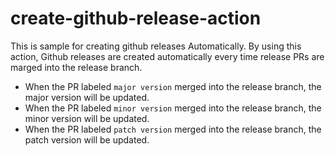 # create-github-release-action
This is sample for creating github releases Automatically.
By using this action, Github releases are created automatically every time release PRs are marged into the release branch.

- When the PR labeled `major version` merged into the release branch, the major version will be updated.
- When the PR labeled `minor version` merged into the release branch, the minor version will be updated.
- When the PR labeled `patch version` merged into the release branch, the patch version will be updated.
